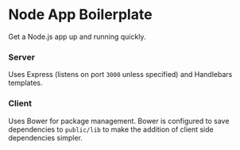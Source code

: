 Node App Boilerplate
===

Get a Node.js app up and running quickly.

### Server

Uses Express (listens on port `3000` unless specified) and Handlebars templates.

### Client

Uses Bower for package management. Bower is configured to save dependencies to `public/lib` to make the addition of client side
dependencies simpler.

